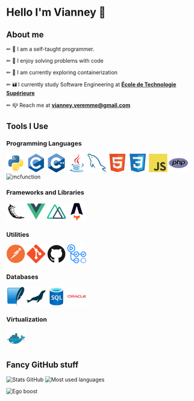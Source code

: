 # Hello I'm Vianney 👋

## About me

✏ 💽 I am a self-taught programmer.

✏ 🧩 I enjoy solving problems with code

✏ 🐋 I am currently exploring containerization

✏ 🖬 I currently study Software Engineering at [**École de Technologie Supérieure**](https://www.etsmtl.ca/en/)

✏ 📪 Reach me at **[vianney.veremme@gmail.com](mailto:vianney.veremme+githubprofile@gmail.com)**

## Tools I Use

### Programming Languages

<p align="left">
    <img height="50" title="Python" alt="python" src="https://github.com/devicons/devicon/blob/master/icons/python/python-original.svg">
    <img height="50" title="C" alt="C" src="https://github.com/devicons/devicon/blob/master/icons/c/c-original.svg">
    <img height="50" title="C++" alt="C++" src="https://github.com/devicons/devicon/blob/master/icons/cplusplus/cplusplus-original.svg">
    <img height="50" title="Java" alt="Java" src="https://github.com/devicons/devicon/blob/master/icons/java/java-original.svg">
    <img height="50" title="MySQL" alt="MySQL" src="https://github.com/devicons/devicon/blob/master/icons/mysql/mysql-original.svg">
    <img height="50" title="HTML" alt="HTML" src="https://github.com/devicons/devicon/blob/master/icons/html5/html5-original.svg">
    <img height="50" title="CSS" alt="CSS" src="https://github.com/devicons/devicon/blob/master/icons/css3/css3-original.svg">
    <img height="50" title="JavaScript" alt="JavaScript" src="https://github.com/devicons/devicon/blob/master/icons/javascript/javascript-original.svg">
    <img height="50" title="PHP" alt="PHP" src="https://github.com/devicons/devicon/blob/master/icons/php/php-original.svg">
    <img height="50" title="MCFunction" alt="mcfunction" src="https://static.wikia.nocookie.net/minecraft_gamepedia/images/5/5b/Command_Block_Texture_Reveal.png/revision/latest/scale-to-width-down/100?cb=20230614040632">
</p>

### Frameworks and Libraries

<p align="left">
    <img height="50" title="Flask API" alt="Flask API" src="https://github.com/devicons/devicon/blob/master/icons/flask/flask-original.svg">
    <img height="50" title="Vue.js" alt="Vue.js" src="https://github.com/devicons/devicon/blob/master/icons/vuejs/vuejs-original.svg">
    <img height="50" title="Nuxt.js" alt="Nuxt.js" src="https://github.com/devicons/devicon/blob/master/icons/nuxtjs/nuxtjs-original.svg">
    <img height="50" title="Astro" alt="Astro" src="https://github.com/devicons/devicon/blob/master/icons/astro/astro-original.svg">
</p>

### Utilities

<p align="left">
    <img height="50" title="Postman" alt="Postman" src="https://github.com/devicons/devicon/blob/master/icons/postman/postman-original.svg">
    <img height="50" title="Git" alt="Git" src="https://github.com/devicons/devicon/blob/master/icons/git/git-original.svg">
    <img height="50" title="GitHub" alt="GitHub" src="https://github.com/devicons/devicon/blob/master/icons/github/github-original.svg">
    <img height="50" title="GitHub Actions" alt="GitHub Actions" src="https://github.com/devicons/devicon/blob/master/icons/githubactions/githubactions-original.svg">
</p>

### Databases

<p align="left">
    <img height="50" title="SQLite" alt="SQLite" src="https://github.com/devicons/devicon/blob/master/icons/sqlite/sqlite-original.svg">
    <img height="50" title="MariaDB" alt="MariaDB" src="https://github.com/devicons/devicon/blob/master/icons/mariadb/mariadb-original.svg">
    <img height="50" title="AzureSQLDB" alt="AzureSQLDB" src="https://github.com/devicons/devicon/blob/master/icons/azuresqldatabase/azuresqldatabase-original.svg">
    <img height="50" title="Oracle DB" alt="Oracle DB" src="https://github.com/devicons/devicon/blob/master/icons/oracle/oracle-original.svg">
</p>

### Virtualization

<p align="left">
    <img height="50" title="Docker" alt="Docker" src="https://github.com/devicons/devicon/blob/master/icons/docker/docker-original.svg">
</p>

## Fancy GitHub stuff

<!-- https://github.com/anuraghazra/github-readme-stats -->

![Stats GitHub](https://github-readme-stats.vercel.app/api?username=Vianpyro&hide=issues&show_icons=true&theme=github_dark_dimmed)
![Most used languages](https://github-readme-stats.vercel.app/api/top-langs/?username=Vianpyro&layout=compact&theme=github_dark_dimmed)

![Ego boost](https://komarev.com/ghpvc/?username=Vianpyro&color=red)
